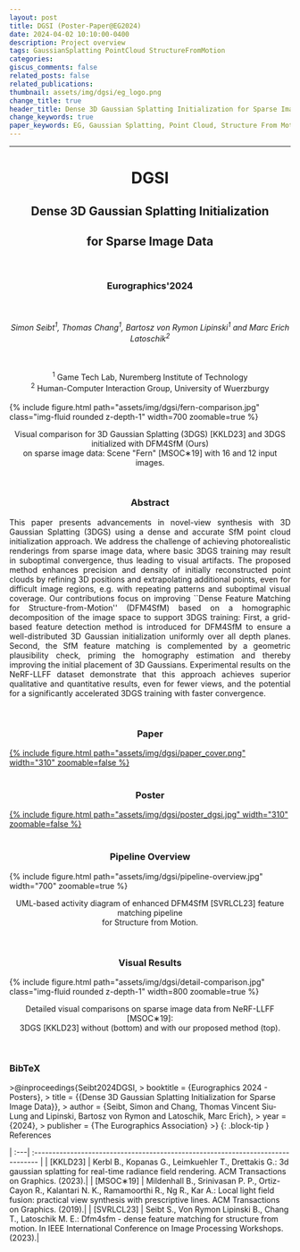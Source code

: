 ```yaml
---
layout: post
title: DGSI (Poster-Paper@EG2024)
date: 2024-04-02 10:10:00-0400
description: Project overview
tags: GaussianSplatting PointCloud StructureFromMotion
categories:
giscus_comments: false
related_posts: false
related_publications: 
thumbnail: assets/img/dgsi/eg_logo.png
change_title: true
header_title: Dense 3D Gaussian Splatting Initialization for Sparse Image Data
change_keywords: true
paper_keywords: EG, Gaussian Splatting, Point Cloud, Structure From Motion, Research
---
```

<hr>
<style>
table, td, th {
   border: none!important;
}
</style>
<center><h1><b>DGSI</b><br></h1><h2><b>Dense 3D Gaussian Splatting Initialization</b></h2><h2><b>for Sparse Image Data</b></h2></center>
<br>
<center><h3>Eurographics'2024</h3></center>
<br>
<center><h6>Simon Seibt<sup>1</sup>, Thomas Chang<sup>1</sup>, Bartosz von Rymon Lipinski<sup>1</sup> and Marc Erich Latoschik<sup>2</sup></h6></center>
<br>
<center><sup>1</sup> Game Tech Lab, Nuremberg Institute of Technology<br>
<sup>2</sup> Human-Computer Interaction Group, University of Wuerzburgy</center>
<br>
<div class="row mt-3">
    <div class="col-sm mt-3 mt-md-0">
        <div class="text-center">
            {% include figure.html path="assets/img/dgsi/fern-comparison.jpg" class="img-fluid rounded z-depth-1" width=700 zoomable=true %}
            <center><p>Visual comparison for 3D Gaussian Splatting (3DGS) [KKLD23] and 3DGS initialized with DFM4SfM (Ours)<br>on sparse image data: Scene "Fern" [MSOC∗19] with 16 and 12 input images.</p></center>
        </div>
    </div>
</div>
<br>
<center><h3><b>Abstract</b></h3></center>
<p style="text-align: justify;">This paper presents advancements in novel-view synthesis with 3D Gaussian Splatting (3DGS) using a dense and accurate SfM point cloud initialization approach. We address the challenge of achieving photorealistic renderings from sparse image data, where basic 3DGS training may result in suboptimal convergence, thus leading to visual artifacts. The proposed method enhances precision and density of initially reconstructed point clouds by refining 3D positions and extrapolating additional points, even for difficult image regions, e.g. with repeating patterns and suboptimal visual coverage. Our contributions focus on improving ``Dense Feature Matching for Structure-from-Motion'' (DFM4SfM) based on a homographic decomposition of the image space to support 3DGS training: First, a grid-based feature detection method is introduced for DFM4SfM to ensure a well-distributed 3D Gaussian initialization uniformly over all depth planes. Second, the SfM feature matching is complemented by a geometric plausibility check, priming the homography estimation and thereby improving the initial placement of 3D Gaussians. Experimental results on the NeRF-LLFF dataset demonstrate that this approach achieves superior qualitative and quantitative results, even for fewer views, and the potential for a significantly accelerated 3DGS training with faster convergence.</p>
<br>
<center><h3><b>Paper</b></h3></center>
<div class="row mt-3">
    <div class="col-sm mt-3 mt-md-0">
        <div class="text-center">
            <a href="https://diglib.eg.org/bitstream/handle/10.2312/egp20241038/03_egp20241038.pdf">{% include figure.html path="assets/img/dgsi/paper_cover.png" width="310" zoomable=false %}</a>
        </div>
    </div>
</div>
<br>
<center><h3><b>Poster</b></h3></center>
<div class="row mt-3">
    <div class="col-sm mt-3 mt-md-0">
        <div class="text-center">
            <a href="https://faubox.rrze.uni-erlangen.de/getlink/fi7jAEUeXTUTCu1nWDAjzc/poster_dgsi.pdf">{% include figure.html path="assets/img/dgsi/poster_dgsi.jpg" width="310" zoomable=false %}</a>
        </div>
    </div>
</div>
<br>
<center><h3><b>Pipeline Overview</b></h3></center>
<div class="row mt-3">
    <div class="col-sm mt-3 mt-md-0">
        <div class="text-center">
            {% include figure.html path="assets/img/dgsi/pipeline-overview.jpg" width="700" zoomable=true %}
            <center><p>UML-based activity diagram of enhanced DFM4SfM [SVRLCL23] feature matching pipeline<br>for Structure from Motion.</p></center>
        </div>
    </div>
</div>
<br>
<center><h3><b>Visual Results</b></h3></center>
<div class="row mt-3">
    <div class="col-sm mt-3 mt-md-0">
        <div class="text-center">
            {% include figure.html path="assets/img/dgsi/detail-comparison.jpg" class="img-fluid rounded z-depth-1" width=800 zoomable=true %}
            <center><p>Detailed visual comparisons on sparse image data from NeRF-LLFF [MSOC∗19]:<br>3DGS [KKLD23] without (bottom) and with our proposed method (top).</p></center>
        </div>
    </div>
</div>
<br>
<h3><b>BibTeX</b></h3>
>@inproceedings{Seibt2024DGSI,
>  booktitle = {Eurographics 2024 - Posters},
>  title = {{Dense 3D Gaussian Splatting Initialization for Sparse Image Data}},
>  author = {Seibt, Simon and Chang, Thomas Vincent Siu-Lung and Lipinski, Bartosz von Rymon and Latoschik, Marc Erich},
>  year = {2024},
>  publisher = {The Eurographics Association}
>}
{: .block-tip }
<br>
References

| :---| :------------------------------------------------------------------------------- | 
| [KKLD23] | Kerbl B., Kopanas G., Leimkuehler T., Drettakis G.: 3d gaussian splatting for real-time radiance field rendering. ACM Transactions on Graphics. (2023).|
| [MSOC∗19] | Mildenhall B., Srinivasan P. P., Ortiz-Cayon R., Kalantari N. K., Ramamoorthi R., Ng R., Kar A.: Local light field fusion: practical view synthesis with prescriptive lines. ACM Transactions on Graphics. (2019).|
| [SVRLCL23] | Seibt S., Von Rymon Lipinski B., Chang T., Latoschik M. E.: Dfm4sfm - dense feature matching for structure from motion. In IEEE International Conference on Image Processing Workshops. (2023).|